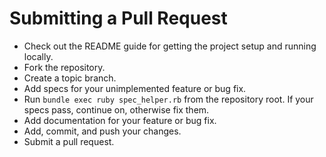 # Submitting a Pull Request

* Check out the README guide for getting the project setup and running locally.
* Fork the repository.
* Create a topic branch.
* Add specs for your unimplemented feature or bug fix.
* Run `bundle exec ruby spec_helper.rb` from the repository root. If your specs pass,
  continue on, otherwise fix them.
* Add documentation for your feature or bug fix.
* Add, commit, and push your changes.
* Submit a pull request.
